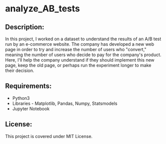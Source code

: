 # analyze_AB_tests
## Description:
In this project, I  worked on a dataset to understand the results of an A/B test run by an e-commerce website. The company has developed a new web page in order to try and increase the number of users who "convert," meaning the number of users who decide to pay for the company's product. Here, I'll help the company understand if they should implement this new page, keep the old page, or perhaps run the experiment longer to make their decision.

## Requirements:
- Python3
- Libraries - Matplotlib, Pandas, Numpy, Statsmodels
- Jupyter Notebook

## License:
This project is covered under MIT License.
